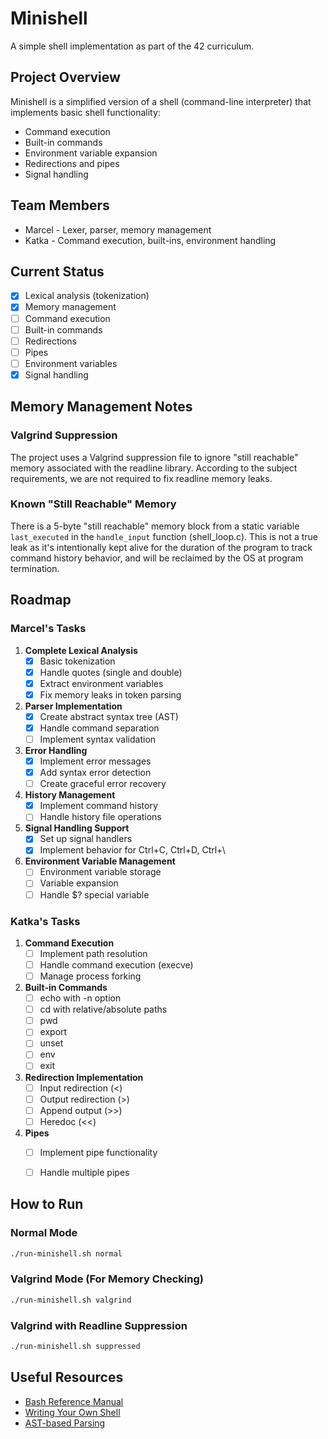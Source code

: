 # Minishell

A simple shell implementation as part of the 42 curriculum.

## Project Overview

Minishell is a simplified version of a shell (command-line interpreter) that implements basic shell functionality:
- Command execution
- Built-in commands
- Environment variable expansion
- Redirections and pipes
- Signal handling

## Team Members

- Marcel - Lexer, parser, memory management
- Katka - Command execution, built-ins, environment handling

## Current Status

- [x] Lexical analysis (tokenization)
- [x] Memory management
- [ ] Command execution
- [ ] Built-in commands
- [ ] Redirections
- [ ] Pipes
- [ ] Environment variables
- [x] Signal handling

## Memory Management Notes

### Valgrind Suppression

The project uses a Valgrind suppression file to ignore "still reachable" memory associated with the readline library. According to the subject requirements, we are not required to fix readline memory leaks.

### Known "Still Reachable" Memory

There is a 5-byte "still reachable" memory block from a static variable `last_executed` in the `handle_input` function (shell_loop.c). This is not a true leak as it's intentionally kept alive for the duration of the program to track command history behavior, and will be reclaimed by the OS at program termination.

## Roadmap

### Marcel's Tasks
1. **Complete Lexical Analysis**
   - [x] Basic tokenization
   - [x] Handle quotes (single and double)
   - [x] Extract environment variables
   - [x] Fix memory leaks in token parsing

2. **Parser Implementation**
   - [x] Create abstract syntax tree (AST)
   - [x] Handle command separation
   - [ ] Implement syntax validation

3. **Error Handling**
   - [x] Implement error messages
   - [x] Add syntax error detection
   - [ ] Create graceful error recovery

4. **History Management**
   - [x] Implement command history
   - [ ] Handle history file operations

5. **Signal Handling Support**
   - [x] Set up signal handlers
   - [x] Implement behavior for Ctrl+C, Ctrl+D, Ctrl+\

6. **Environment Variable Management**
   - [ ] Environment variable storage
   - [ ] Variable expansion
   - [ ] Handle $? special variable

### Katka's Tasks
1. **Command Execution**
   - [ ] Implement path resolution
   - [ ] Handle command execution (execve)
   - [ ] Manage process forking

2. **Built-in Commands**
   - [ ] echo with -n option
   - [ ] cd with relative/absolute paths
   - [ ] pwd
   - [ ] export
   - [ ] unset
   - [ ] env
   - [ ] exit

3. **Redirection Implementation**
   - [ ] Input redirection (<)
   - [ ] Output redirection (>)
   - [ ] Append output (>>)
   - [ ] Heredoc (<<)

4. **Pipes**
   - [ ] Implement pipe functionality
   - [ ] Handle multiple pipes



## How to Run

### Normal Mode

```bash
./run-minishell.sh normal
```

### Valgrind Mode (For Memory Checking)

```bash
./run-minishell.sh valgrind
```

### Valgrind with Readline Suppression

```bash
./run-minishell.sh suppressed
```

## Useful Resources

- [Bash Reference Manual](https://www.gnu.org/software/bash/manual/bash.html)
- [Writing Your Own Shell](https://brennan.io/2015/01/16/write-a-shell-in-c/)
- [AST-based Parsing](https://en.wikipedia.org/wiki/Abstract_syntax_tree)
